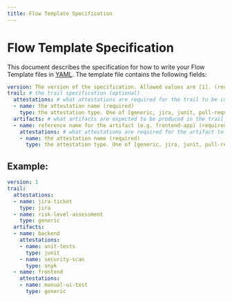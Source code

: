 ```yaml
---
title: Flow Template Specification
---
```

# Flow Template Specification

This document describes the specification for how to write your Flow Template files in [YAML](http://yaml.org/). The template file contains the following fields:

```yml
version: The version of the specification. Allowed values are [1]. (required)
trail: # the trail specification (optional)
  attestations: # what attestations are required for the trail to be compliant (optional)
  - name: the attestation name (required)
    type: the attestation type. One of [generic, jira, junit, pull-request, snyk] (required)
  artifacts: # what artifacts are expected to be produced in the trail (optional)
  - name: reference name for the artifact (e.g. frontend-app) (required)
    attestations: # what attestations are required for the artifact to be compliant
    - name: the attestation name (required)
      type: the attestation type. One of [generic, jira, junit, pull-request, snyk] (required)
```
 
## Example:

```yaml
version: 1
trail:
  attestations:
  - name: jira-ticket
    type: jira
  - name: risk-level-assessment
    type: generic
  artifacts:
  - name: backend
    attestations:
    - name: unit-tests
      type: junit
    - name: security-scan
      type: snyk
  - name: frontend
    attestations:
    - name: manual-ui-test
      type: generic
```

